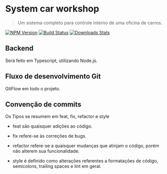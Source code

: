 # System car workshop
> Um sistema completo para controle interno de uma oficina de carros.

[![NPM Version][npm-image]][npm-url]
[![Build Status][travis-image]][travis-url]
[![Downloads Stats][npm-downloads]][npm-url]

## Backend

Será feito em Typescript, utilizando Node.js.

## Fluxo de desenvolvimento Git

GitFlow em todo o projeto.

## Convenção de commits

Os Tipos se resumem em feat, fix, refactor e style

* feat são quaisquer adições ao código.

* fix refere-se às correções de bugs.

* refactor refere-se a quaisquer mudanças que atinjam o código, porém não alterem sua funcionalidade.

* style é definido como alterações referentes a formatações de código, semicolons, trailing spaces e lint em geral.

[npm-image]: https://img.shields.io/npm/v/datadog-metrics.svg?style=flat-square
[npm-url]: https://npmjs.org/package/datadog-metrics
[npm-downloads]: https://img.shields.io/npm/dm/datadog-metrics.svg?style=flat-square
[travis-image]: https://img.shields.io/travis/dbader/node-datadog-metrics/master.svg?style=flat-square
[travis-url]: https://travis-ci.org/dbader/node-datadog-metrics
[wiki]: https://github.com/seunome/seuprojeto/wiki
